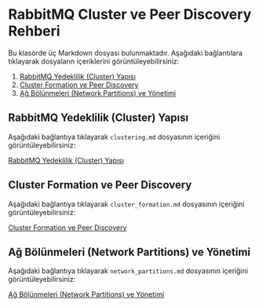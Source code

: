 # RabbitMQ Cluster ve Peer Discovery Rehberi

Bu klasörde üç Markdown dosyası bulunmaktadır. Aşağıdaki bağlantılara tıklayarak dosyaların içeriklerini görüntüleyebilirsiniz:

1. [RabbitMQ Yedeklilik (Cluster) Yapısı](clustering.md)
2. [Cluster Formation ve Peer Discovery](cluster_formation.md)
3. [Ağ Bölünmeleri (Network Partitions) ve Yönetimi](network_partitions.md)

## RabbitMQ Yedeklilik (Cluster) Yapısı

Aşağıdaki bağlantıya tıklayarak `clustering.md` dosyasının içeriğini görüntüleyebilirsiniz:

[RabbitMQ Yedeklilik (Cluster) Yapısı](clustering.md)

## Cluster Formation ve Peer Discovery

Aşağıdaki bağlantıya tıklayarak `cluster_formation.md` dosyasının içeriğini görüntüleyebilirsiniz:

[Cluster Formation ve Peer Discovery](cluster_formation.md)

## Ağ Bölünmeleri (Network Partitions) ve Yönetimi

Aşağıdaki bağlantıya tıklayarak `network_partitions.md` dosyasının içeriğini görüntüleyebilirsiniz:

[Ağ Bölünmeleri (Network Partitions) ve Yönetimi](network_partitions.md)